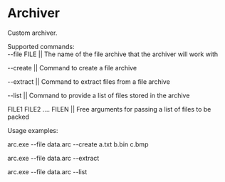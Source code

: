 # Archiver


Custom archiver. 

Supported commands:
<br />
  --file FILE             || The name of the file archive that the archiver will work with
  
  --create                || Command to create a file archive
  
  --extract               || Command to extract files from a file archive
  
  --list                  || Command to provide a list of files stored in the archive
  
  FILE1 FILE2 .... FILEN  || Free arguments for passing a list of files to be packed

  Usage examples:
  
  arc.exe --file data.arc --create a.txt b.bin c.bmp
  
  arc.exe --file data.arc --extract
  
  arc.exe --file data.arc --list

